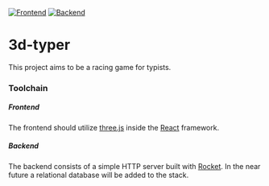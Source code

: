 [![Frontend](https://github.com/tomgroenwoldt/3d-typer/actions/workflows/frontend.yml/badge.svg?branch=main)](https://github.com/tomgroenwoldt/3d-typer/actions/workflows/frontend.yml)
[![Backend](https://github.com/tomgroenwoldt/3d-typer/actions/workflows/backend.yml/badge.svg)](https://github.com/tomgroenwoldt/3d-typer/actions/workflows/backend.yml)

# 3d-typer

This project aims to be a racing game for typists.

### Toolchain

##### Frontend

The frontend should utilize [three.js](https://threejs.org/)
inside the [React](https://reactjs.org/) framework.

##### Backend

The backend consists of a simple HTTP server built with [Rocket](https://rocket.rs/). In the near future a
relational database will be added to the stack.
